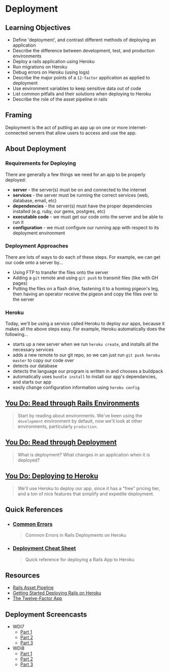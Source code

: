 # Deployment

## Learning Objectives

- Define 'deployment', and contrast different methods of deploying an application
- Describe the difference between development, test, and production environments
- Deploy a rails application using Heroku
- Run migrations on Heroku
- Debug errors on Heroku (using logs)
- Describe the major points of a `12-factor` application as applied to deployment
- Use environment variables to keep sensitive data out of code
- List common pitfalls and their solutions when deploying to Heroku
- Describe the role of the asset pipeline in rails

## Framing

Deployment is the act of putting an app up on one or more internet-connected servers that allow users to access and use the app.

## About Deployment

### Requirements for Deploying

There are generally a few things we need for an app to be properly deployed:

  * **server** - the server(s) must be on and connected to the internet
  * **services** - the server must be running the correct services (web, database, email, etc)
  * **dependencies** - the server(s) must have the proper dependencies installed (e.g. ruby, our gems, postgres, etc)
  * **executable code** - we must get our code onto the server and be able to run it
  * **configuration** - we must configure our running app with respect to its deployment environment

### Deployment Approaches

There are lots of ways to do each of these steps. For example, we can get our code onto a server by...

  * Using FTP to transfer the files onto the server
  * Adding a `git` remote and using `git push` to transmit files (like with GH pages)
  * Putting the files on a flash drive, fastening it to a homing pigeon's leg, then having an operator receive the pigeon and copy the files over to the server

### Heroku

Today, we'll be using a service called Heroku to deploy our apps, because it makes all the above steps easy. For example, Heroku automatically does the following...

  * starts up a new server when we run `heroku create`, and installs all the necessary services
  * adds a new remote to our git repo, so we can just run `git push heroku master` to copy our code over
  * detects our database
  * detects the language our program is written in and chooses a buildpack
  * automatically uses `bundle install` to install our app's dependancies, and starts our app
  * easily change configuration information using `heroku config`

## [You Do: Read through Rails Environments](about-environments.md)

> Start by reading about environments. We've been using the `development` environment by default, now we'll look at other environments, particularly `production`.

## [You Do: Read through Deployment](about-deployment.md)

> What is deployment? What changes in an application when it is deployed?

## [You Do: Deploying to Heroku](deploying-your-first-app.md)

> We'll use Heroku to deploy our app, since it has a "free" pricing tier, and a ton of nice features that simplify and expedite deployment.

## Quick References

  - ### [Common Errors](common-errors.md)
    > Common Errors in Rails Deployments on Heroku

  - ### [Deployment Cheat Sheet](cheat-sheet.md)
    > Quick reference for deploying a Rails App to Heroku

## Resources
  - [Rails Asset Pipeline](asset-pipeline.md)
  - [Getting Started Deploying Rails on Heroku](https://devcenter.heroku.com/articles/getting-started-with-rails5)
  - [The Twelve-Factor App](http://12factor.net)

## Deployment Screencasts
  - WDI7
    - [Part 1](https://youtu.be/8NZsSxFSFLM)
    - [Part 2](https://youtu.be/EFDy2sAHFCw)
    - [Part 3](https://youtu.be/nx1gAA9tyog)
  - WDI8
    - [Part 1](https://youtu.be/7izx6kOOOGI)
    - [Part 2](https://youtu.be/_LiJBimguak)
    - [Part 3](https://youtu.be/ZGDVBwtsurk)
